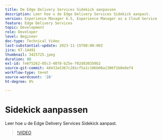 ```yaml
---
title: De Edge Delivery Services Sidekick aanpassen
description: Leer hoe u de Edge Delivery Services Sidekick aanpast.
version: Experience Manager 6.5, Experience Manager as a Cloud Service
feature: Edge Delivery Services
topic: Development
role: Developer
level: Beginner
doc-type: Technical Video
last-substantial-update: 2023-11-15T00:00:00Z
jira: KT-14491
thumbnail: 3425725.jpeg
duration: 88
exl-id: fe6f5262-05c3-4078-b25e-702d830350b2
source-git-commit: 48433a5367c281cf5a1c106b08a1306f1b0e8ef4
workflow-type: tm+mt
source-wordcount: '28'
ht-degree: 0%

---
```


# Sidekick aanpassen

Leer hoe u de Edge Delivery Services Sidekick aanpast.

>[!VIDEO](https://video.tv.adobe.com/v/3438005/?learn=on&captions=dut)

